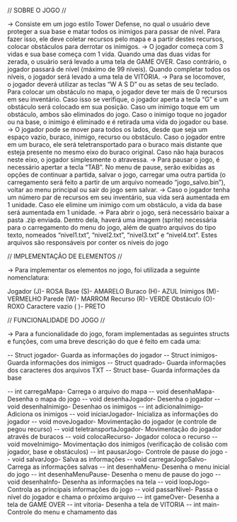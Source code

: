 // SOBRE O JOGO //

 -> Consiste em um jogo estilo Tower Defense, no qual o usuário deve proteger a
 sua base e matar todos os inimigos para passar de nível. Para fazer isso, ele deve
 coletar recursos pelo mapa e a partir destes recursos, colocar obstáculos para
 derrotar os inimigos.
 -> O jogador começa com 3 vidas e sua base começa com 1 vida. Quando uma
 das duas vidas for zerada, o usuário será levado a uma tela de GAME OVER. Caso
 contrário, o jogador passará de nível (máximo de 99 níveis). Quando completar
 todos os níveis, o jogador será levado a uma tela de VITÓRIA.
 -> Para se locomover, o jogador deverá utilizar as teclas “W A S D” ou as setas
 de seu teclado. Para colocar um obstáculo no mapa, o jogador deve ter mais de 0
 recursos em seu inventário. Caso isso se verifique, o jogador aperta a tecla “G” e
 um obstáculo será colocado em sua posição. Caso um inimigo toque em um
 obstáculo, ambos são eliminados do jogo. Caso o inimigo toque no jogador ou na
 base, o inimigo é eliminado e é retirada uma vida do jogador ou base.
 -> O jogador pode se mover para todos os lados, desde que seja um espaço
 vazio, buraco, inimigo, recurso ou obstáculo. Caso o jogador entre em um buraco,
 ele será teletransportado para o buraco mais distante que esteja presente no
 mesmo eixo do buraco original. Caso não haja buracos neste eixo, o jogador
 simplesmente o atravessa.
 -> Para pausar o jogo, é necessário apertar a tecla “TAB”. No menu de pause,
 serão exibidas as opções de continuar a partida, salvar o jogo, carregar uma outra
 partida (o carregamento será feito a partir de um arquivo nomeado “jogo_salvo.bin”),
 voltar ao menu principal ou sair do jogo sem salvar.
 -> Caso o jogador tenha um número par de recursos em seu inventário, sua vida
 será aumentada em 1 unidade. Caso ele elimine um inimigo com um obstáculo, a
 vida da base será aumentada em 1 unidade.
 -> Para abrir o jogo, será necessário baixar a pasta .zip enviada. Dentro dela,
 haverá uma imagem (sprite) necessária para o carregamento do menu do jogo,
 além de quatro arquivos do tipo texto, nomeados “nivel1.txt”, “nivel2.txt”, “nivel3.txt”
 e “nivel4.txt”. Estes arquivos são responsáveis por conter os níveis do jogo

// IMPLEMENTAÇÃO DE ELEMENTOS //


-> Para implementar os elementos no jogo, foi utilizada a seguinte
 nomenclatura:

 Jogador (J)- ROSA
 Base (S)- AMARELO
 Buraco (H)- AZUL
 Inimigos (M)- VERMELHO
 Parede (W)- MARROM
 Recurso (R)- VERDE
 Obstáculo (O)- ROXO
 Caractere vazio ( )- PRETO

// FUNCIONALIDADE DO JOGO //

 -> Para a funcionalidade do jogo, foram implementadas as seguintes structs e
 funções, com uma breve descrição do que é feito em cada uma:

 -- Struct jogador- Guarda as informações do jogador
 -- Struct inimigos- Guarda informações dos inimigos
 -- Struct quadrado- Guarda informações dos caracteres dos arquivos TXT
 -- Struct base- Guarda informações da base


 -- int carregaMapa- Carrega o arquivo do mapa
 -- void desenhaMapa- Desenha o mapa do jogo
 -- void desenhaJogador- Desenha o jogador
 -- void desenhaInimigo- Desenhao os inimigos
 -- int adicionaInimigo- Adiciona os inimigos
 -- void iniciarJogador- Inicializa as informações do jogador
 -- void moveJogador- Movimentação do jogador (e controle de pegou recurso)
 -- void teletransportaJogador- Movimentação do jogador através de buracos
 -- void colocaRecurso- Jogador coloca o recurso
 -- void moveInimigo- Movimentação dos inimigos (verificação de colisão com jogador,
 base e obstáculos)
 -- int pausarJogo- Controle de pause do jogo
 -- void salvarJogo- Salva as informações
 -- void carregarJogoSalvo- Carrega as informações salvas
 -- int desenhaMenu- Desenha o menu inicial do jogo
 -- int desenhaMenuPause- Desenha o menu de pause do jogo
 -- void desenhaInfo- Desenha as informações na tela
 -- void loopJogo- Controla as principais informações do jogo
 -- void passarNivel- Passa o nível do jogador e chama o próximo arquivo
 -- int gameOver- Desenha a tela de GAME OVER
 -- int vitoria- Desenha a tela de VITORIA
 -- int main- Controle do menu e chamamento das 
